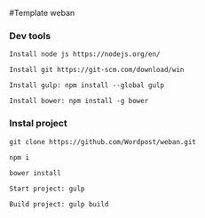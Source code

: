 #Template weban

### Dev tools
`Install node js https://nodejs.org/en/`

`Install git https://git-scm.com/download/win`

`Install gulp: npm install --global gulp`

`Install bower: npm install -g bower`

### Instal project

`git clone https://github.com/Wordpost/weban.git`

`npm i`

`bower install`

`Start project: gulp`

`Build project: gulp build`